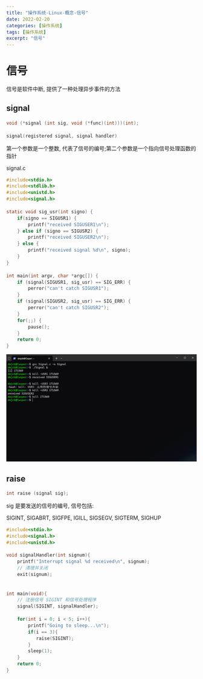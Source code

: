 ```yaml
---
title: "操作系统-Linux-概念-信号"
date: 2022-02-20
categories: [操作系统]
tags: [操作系统]
excerpt: "信号"
---
```


# 信号

信号是软件中断, 提供了一种处理异步事件的方法

## signal

```c
void (*signal (int sig, void (*func)(int)))(int);

signal(registered signal, signal handler)
```

第一个参数是一个整数, 代表了信号的编号;第二个参数是一个指向信号处理函数的指针

signal.c

```c
#include<stdio.h>
#include<stdlib.h>
#include<unistd.h>
#include<signal.h>

static void sig_usr(int signo) {
    if(signo == SIGUSR1) {
        printf("received SIGUSER1\n");
    } else if (signo == SIGUSR2) {
        printf("received SIGUSER2\n");
    } else {
        printf("received signal %d\n", signo);
    }
}

int main(int argv, char *argc[]) {
    if (signal(SIGUSR1, sig_usr) == SIG_ERR) {
        perror("can't catch SIGUSR1");
    }
    if (signal(SIGUSR2, sig_usr) == SIG_ERR) {
        perror("can't catch SIGUSR2");
    }
    for(;;) {
        pause();
    }
    return 0;
}
```

![](/Resource/Imgur/20241027_022922.jpg)

## raise

```c
int raise (signal sig);
```

sig 是要发送的信号的编号, 信号包括:

SIGINT, SIGABRT, SIGFPE, IGILL, SIGSEGV, SIGTERM, SIGHUP

```c
#include<stdio.h>
#include<signal.h>
#include<unistd.h>
 
void signalHandler(int signum){
    printf("Interrupt signal %d received\n", signum);
    // 清理并关闭
    exit(signum);
 

int main(void){
    // 注册信号 SIGINT 和信号处理程序
    signal(SIGINT, signalHandler);
 
    for(int i = 0; i < 5; i++){
        printf("Going to sleep...\n");
        if(i == 3){
           raise(SIGINT);
        }
        sleep(1);
    }
    return 0;
}
```
